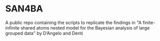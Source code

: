 # SAN4BA
A public repo containing the scripts to replicate the findings in "A finite-infinite shared atoms nested model for the Bayesian analysis of large grouped data" by D’Angelo and Denti
